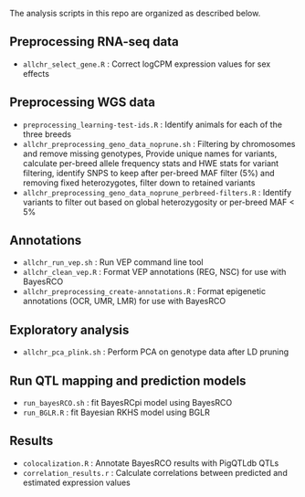 The analysis scripts in this repo are organized as described below.

## Preprocessing RNA-seq data

-   `allchr_select_gene.R` : Correct logCPM expression values for sex effects

## Preprocessing WGS data

-   `preprocessing_learning-test-ids.R` : Identify animals for each of the three breeds
-   `allchr_preprocessing_geno_data_noprune.sh` : Filtering by chromosomes and remove missing genotypes, Provide unique names for variants, calculate per-breed allele frequency stats and HWE stats for variant filtering, identify SNPS to keep after per-breed MAF filter (5%) and removing fixed heterozygotes, filter down to retained variants
-   `allchr_preprocessing_geno_data_noprune_perbreed-filters.R` : Identify variants to filter out based on global heterozygosity or per-breed MAF \< 5%

## Annotations

-   `allchr_run_vep.sh` : Run VEP command line tool
-   `allchr_clean_vep.R` : Format VEP annotations (REG, NSC) for use with BayesRCO
-   `allchr_preprocessing_create-annotations.R` : Format epigenetic annotations (OCR, UMR, LMR) for use with BayesRCO

## Exploratory analysis

-   `allchr_pca_plink.sh` : Perform PCA on genotype data after LD pruning

## Run QTL mapping and prediction models

-   `run_bayesRCO.sh` : fit BayesRCpi model using BayesRCO
-   `run_BGLR.R` : fit Bayesian RKHS model using BGLR

## Results

-   `colocalization.R` : Annotate BayesRCO results with PigQTLdb QTLs
-   `correlation_results.r` : Calculate correlations between predicted and estimated expression values
